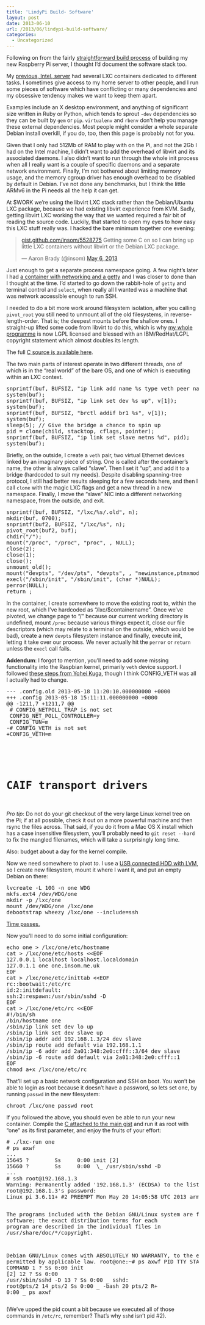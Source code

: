 ```yaml
---
title: 'LindyPi Build- Software'
layout: post
date: 2013-06-10
url: /2013/06/lindypi-build-software/
categories:
  - Uncategorized
---
```

Following on from the fairly [straightforward build process][1] of building my new Raspberry Pi server, I thought I&rsquo;d document the software stack too.

My [previous, Intel, server][2] had several LXC containers dedicated to different tasks. I sometimes give access to my home server to other people, and I run some pieces of software which have conflicting or many dependencies and my obsessive tendency makes we want to keep them apart.

Examples include an X desktop environment, and anything of significant size written in Ruby or Python, which tends to sprout `-dev` dependencies so they can be built by `gem` or `pip`. `virtualenv` and `rbenv` don&rsquo;t help you manage these external dependencies. Most people might consider a whole separate Debian install overkill, if you do, too, then this page is probably not for you.

Given that I only had 512Mb of RAM to play with on the Pi, and not the 2Gb I had on the Intel machine, I didn&rsquo;t want to add the overhead of libvirt and its associated daemons. I also didn&rsquo;t want to run through the whole init process when all I really want is a couple of specific daemons and a separate network environment. Finally, I&rsquo;m not bothered about limiting memory usage, and the memory cgroup driver has enough overhead to be disabled by default in Debian. I&rsquo;ve not done any benchmarks, but I think the little ARMv6 in the Pi needs all the help it can get.

At $WORK we&rsquo;re using the libvirt LXC stack rather than the Debian/Ubuntu LXC package, because we had existing libvirt experience from KVM. Sadly, getting libvirt LXC working the way that we wanted required a fair bit of reading the source code. Luckily, that started to open my eyes to how easy this LXC stuff really was. I hacked the bare minimum together one evening:

<blockquote class="twitter-tweet">
  <p>
    <a href="https://t.co/eFWQRP3uGT" title="https://gist.github.com/insom/5528775">gist.github.com/insom/5528775</a> Getting some C on so I can bring up little LXC containers without libvirt or the Debian LXC package.
  </p>
  
  <p>
    &mdash; Aaron Brady (@insom) <a href="https://twitter.com/insom/status/331536971954524160">May 6, 2013</a>
  </p>
</blockquote>



Just enough to get a separate process namespace going. A few night&rsquo;s later I had [a container with networking and a getty][3] and I was closer to done than I thought at the time. I&rsquo;d started to go down the rabbit-hole of `getty` and terminal control and `select`, when really all I wanted was a machine that was network accessible enough to run SSH.

I needed to do a bit more work around filesystem isolation, after you calling `pivot_root` you still need to unmount all of the old filesystems, in reverse-length-order. That is; the deepest mounts before the shallow ones. I straight-up lifted some code from libvirt to do this, which is why [my whole programme][4] is now LGPL licensed and blessed with an IBM/RedHat/LGPL copyright statement which almost doubles its length.

The full [C source is available here][4].

The two main parts of interest operate in two different threads, one of which is in the &ldquo;real world&rdquo; of the bare OS, and one of which is executing within an LXC context.

<div class="codehilite">
  <pre><span class="n">snprintf</span><span class="p">(</span><span class="n">buf</span><span class="p">,</span> <span class="n">BUFSIZ</span><span class="p">,</span> <span class="s">"ip link add name %s type veth peer name slave"</span><span class="p">,</span> <span class="n">v</span><span class="p">[</span><span class="mi">1</span><span class="p">]);</span>
<span class="n">system</span><span class="p">(</span><span class="n">buf</span><span class="p">);</span>
<span class="n">snprintf</span><span class="p">(</span><span class="n">buf</span><span class="p">,</span> <span class="n">BUFSIZ</span><span class="p">,</span> <span class="s">"ip link set dev %s up"</span><span class="p">,</span> <span class="n">v</span><span class="p">[</span><span class="mi">1</span><span class="p">]);</span>
<span class="n">system</span><span class="p">(</span><span class="n">buf</span><span class="p">);</span>
<span class="n">snprintf</span><span class="p">(</span><span class="n">buf</span><span class="p">,</span> <span class="n">BUFSIZ</span><span class="p">,</span> <span class="s">"brctl addif br1 %s"</span><span class="p">,</span> <span class="n">v</span><span class="p">[</span><span class="mi">1</span><span class="p">]);</span>
<span class="n">system</span><span class="p">(</span><span class="n">buf</span><span class="p">);</span>
<span class="n">sleep</span><span class="p">(</span><span class="mi">5</span><span class="p">);</span> <span class="c1">// Give the bridge a chance to spin up</span>
<span class="n">pid</span> <span class="o">=</span> <span class="n">clone</span><span class="p">(</span><span class="n">child</span><span class="p">,</span> <span class="n">stacktop</span><span class="p">,</span> <span class="n">cflags</span><span class="p">,</span> <span class="n">pointer</span><span class="p">);</span>
<span class="n">snprintf</span><span class="p">(</span><span class="n">buf</span><span class="p">,</span> <span class="n">BUFSIZ</span><span class="p">,</span> <span class="s">"ip link set slave netns %d"</span><span class="p">,</span> <span class="n">pid</span><span class="p">);</span>
<span class="n">system</span><span class="p">(</span><span class="n">buf</span><span class="p">);</span>
</pre>
</div>

Briefly, on the outside, I create a `veth` pair, two virtual Ethernet devices linked by an imaginary piece of string. One is called after the container&rsquo;s name, the other is always called &ldquo;slave&rdquo;. Then I set it &ldquo;up&rdquo;, and add it to a bridge (hardcoded to suit my needs). Despite disabling spanning-tree protocol, I still had better results sleeping for a few seconds here, and then I call `clone` with the magic LXC flags and get a new thread in a new namespace. Finally, I move the &ldquo;slave&rdquo; NIC into a different networking namespace, from the outside, and exit.

<div class="codehilite">
  <pre><span class="n">snprintf</span><span class="p">(</span><span class="n">buf</span><span class="p">,</span> <span class="n">BUFSIZ</span><span class="p">,</span> <span class="s">"/lxc/%s/.old"</span><span class="p">,</span> <span class="n">n</span><span class="p">);</span>
<span class="n">mkdir</span><span class="p">(</span><span class="n">buf</span><span class="p">,</span> <span class="mo">0700</span><span class="p">);</span>
<span class="n">snprintf</span><span class="p">(</span><span class="n">buf2</span><span class="p">,</span> <span class="n">BUFSIZ</span><span class="p">,</span> <span class="s">"/lxc/%s"</span><span class="p">,</span> <span class="n">n</span><span class="p">);</span>
<span class="n">pivot_root</span><span class="p">(</span><span class="n">buf2</span><span class="p">,</span> <span class="n">buf</span><span class="p">);</span>
<span class="n">chdir</span><span class="p">(</span><span class="s">"/"</span><span class="p">);</span>
<span class="n">mount</span><span class="p">(</span><span class="s">"/proc"</span><span class="p">,</span> <span class="s">"/proc"</span><span class="p">,</span> <span class="s">"proc"</span><span class="p">,</span> <span class="mi"></span><span class="p">,</span> <span class="nb">NULL</span><span class="p">);</span>
<span class="n">close</span><span class="p">(</span><span class="mi">2</span><span class="p">);</span>
<span class="n">close</span><span class="p">(</span><span class="mi">1</span><span class="p">);</span>
<span class="n">close</span><span class="p">(</span><span class="mi"></span><span class="p">);</span>
<span class="n">unmount_old</span><span class="p">();</span>
<span class="n">mount</span><span class="p">(</span><span class="s">"devpts"</span><span class="p">,</span> <span class="s">"/dev/pts"</span><span class="p">,</span> <span class="s">"devpts"</span><span class="p">,</span> <span class="mi"></span><span class="p">,</span> <span class="s">"newinstance,ptmxmode=0666,mode=0620,gid=5"</span><span class="p">);</span>
<span class="n">execl</span><span class="p">(</span><span class="s">"/sbin/init"</span><span class="p">,</span> <span class="s">"/sbin/init"</span><span class="p">,</span> <span class="p">(</span><span class="kt">char</span> <span class="o">*</span><span class="p">)</span><span class="nb">NULL</span><span class="p">);</span>
<span class="n">perror</span><span class="p">(</span><span class="nb">NULL</span><span class="p">);</span>
<span class="k">return</span> <span class="mi"></span><span class="p">;</span>
</pre>
</div>

In the container, I create somewhere to move the existing root to, within the new root, which I&rsquo;ve hardcoded as &ldquo;/lxc/$containername&rdquo;. Once we&rsquo;ve pivoted, we change page to &ldquo;/&rdquo; because our current working directory is undefined, mount `/proc` because various things expect it, close our file descriptors (which may relate to a terminal on the outside, which would be bad), create a new `devpts` filesystem instance and finally, execute init, letting it take over our process. We never actually hit the `perror` or `return` unless the `execl` call fails.

**Addendum**: I forgot to mention, you&rsquo;ll need to add some missing functionality into the Raspbian kernel, primarily `veth` device support. I followed [these steps from Yohei Kuga][5], though I think CONFIG_VETH was all I actually had to change.

<div class="codehilite">
  <pre><span class="gd">--- .config.old 2013-05-18 11:20:10.000000000 +0000</span>
<span class="gi">+++ .config 2013-05-18 15:11:11.000000000 +0000</span>
<span class="gu">@@ -1211,7 +1211,7 @@</span>
 # CONFIG_NETPOLL_TRAP is not set
 CONFIG_NET_POLL_CONTROLLER=y
 CONFIG_TUN=m
<span class="gd">-# CONFIG_VETH is not set</span>
<span class="gi">+CONFIG_VETH=m</span>

 #
 # CAIF transport drivers
</pre>
</div>

_Pro tip_: Do not do your git checkout of the very large Linux kernel tree on the Pi; if at all possible, check it out on a more powerful machine and then rsync the files across. That said, if you do it from a Mac OS X install which has a case insensitive filesystem, you&rsquo;ll probably need to `git reset --hard` to fix the mangled filenames, which will take a surprisingly long time.

Also: budget about a day for the kernel compile.

Now we need somewhere to pivot _to_. I use a [USB connected HDD with LVM][1], so I create new filesystem, mount it where I want it, and put an empty Debian on there:

<div class="codehilite">
  <pre>lvcreate -L 10G -n one WDG
mkfs.ext4 /dev/WDG/one
mkdir -p /lxc/one
mount /dev/WDG/one /lxc/one
debootstrap wheezy /lxc/one --include<span class="o">=</span>ssh
</pre>
</div>

[Time passes.][6]

Now you&rsquo;ll need to do some initial configuration:

<div class="codehilite">
  <pre><span class="nb">echo </span>one &gt; /lxc/one/etc/hostname
cat &gt; /lxc/one/etc/hosts <span class="s">&lt;&lt;EOF</span>
<span class="s">127.0.0.1 localhost localhost.localdomain</span>
<span class="s">127.0.1.1 one one.insom.me.uk</span>
<span class="s">EOF</span>
cat &gt; /lxc/one/etc/inittab <span class="s">&lt;&lt;EOF</span>
<span class="s">rc::bootwait:/etc/rc</span>
<span class="s">id:2:initdefault:</span>
<span class="s">ssh:2:respawn:/usr/sbin/sshd -D</span>
<span class="s">EOF</span>
cat &gt; /lxc/one/etc/rc <span class="s">&lt;&lt;EOF</span>
<span class="s">#!/bin/sh</span>
<span class="s">/bin/hostname one</span>
<span class="s">/sbin/ip link set dev lo up</span>
<span class="s">/sbin/ip link set dev slave up</span>
<span class="s">/sbin/ip addr add 192.168.1.3/24 dev slave</span>
<span class="s">/sbin/ip route add default via 192.168.1.1</span>
<span class="s">/sbin/ip -6 addr add 2a01:348:2e0:cfff::3/64 dev slave</span>
<span class="s">/sbin/ip -6 route add default via 2a01:348:2e0:cfff::1</span>
<span class="s">EOF</span>
chmod a+x /lxc/one/etc/rc
</pre>
</div>

That&rsquo;ll set up a basic network configuration and SSH on boot. You won&rsquo;t be able to login as root because it doesn&rsquo;t have a password, so lets set one, by running `passwd` in the new filesystem:

<div class="codehilite">
  <pre>chroot /lxc/one passwd root
</pre>
</div>

If you followed the above, you should even be able to run your new container. Compile the [C attached to the main gist][4] and run it as root with &ldquo;one&rdquo; as its first parameter, and enjoy the fruits of your effort:

<div class="codehilite">
  <pre><span class="c"># ./lxc-run one</span>
<span class="c"># ps axwf</span>
...
15645 ?        Ss     0:00 init <span class="o">[</span>2<span class="o">]</span>
15660 ?        Ss     0:00  <span class="se">\_</span> /usr/sbin/sshd -D
...
<span class="c"># ssh root@192.168.1.3</span>
Warning: Permanently added <span class="s1">'192.168.1.3'</span> <span class="o">(</span>ECDSA<span class="o">)</span> to the list of known hosts.
root@192.168.1.3<span class="err">'</span>s password:
Linux pi 3.6.11+ <span class="c">#2 PREEMPT Mon May 20 14:05:58 UTC 2013 armv6l</span>

The programs included with the Debian GNU/Linux system are free software;
the exact distribution terms <span class="k">for </span>each program are described in the
individual files in /usr/share/doc/*/copyright.

Debian GNU/Linux comes with ABSOLUTELY NO WARRANTY, to the extent
permitted by applicable law.
root@one:~# ps axwf
  PID TTY      STAT   TIME COMMAND
    1 ?        Ss     0:00 init <span class="o">[</span>2<span class="o">]</span>
   12 ?        Ss     0:00 /usr/sbin/sshd -D
   13 ?        Ss     0:00  <span class="se">\_</span> sshd: root@pts/2
   14 pts/2    Ss     0:00      <span class="se">\_</span> -bash
   20 pts/2    R+     0:00          <span class="se">\_</span> ps axwf
</pre>
</div>

(We&rsquo;ve upped the pid count a bit because we executed all of those commands in `/etc/rc`, remember? That&rsquo;s why `sshd` isn&rsquo;t pid #2).

 [1]: /post/lindy-pi-1/hardware
 [2]: https://www.flickr.com/photos/insomnike/8928905212/
 [3]: https://gist.github.com/insom/5551176
 [4]: https://gist.github.com/insom/5749718
 [5]: https://plus.google.com/113091037050058478853/posts/8tYdBrbxu8i
 [6]: http://steel.lcc.gatech.edu/~marleigh/zork/transcript.html


